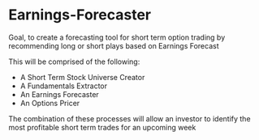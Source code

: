 # Earnings-Forecaster
Goal, to create a forecasting tool for short term option trading by recommending long or short plays based on Earnings Forecast

This will be comprised of the following:
  - A Short Term Stock Universe Creator
  - A Fundamentals Extractor
  - An Earnings Forecaster
  - An Options Pricer
  
The combination of these processes will allow an investor to identify the most profitable short term trades for an upcoming week

